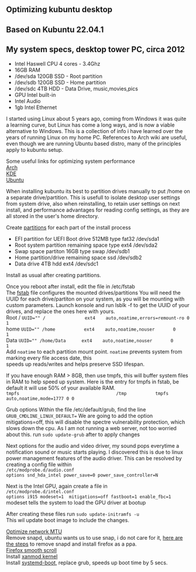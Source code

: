 ## Optimizing kubuntu desktop
## Based on Kubuntu 22.04.1
## My system specs, desktop tower PC, circa 2012
* Intel Haswell CPU 4 cores - 3.4Ghz
* 16GB RAM
* /dev/sda 120GB SSD - Root partition
* /dev/sdb 120GB SSD - Home partition
* /dev/sdc 4TB HDD   - Data Drive, music,movies,pics
* GPU Intel built-in
* Intel Audio
* 1gb Intel Ethernet

I started using Linux about 5 years ago, coming from Windows it was quite a learning curve, but Linux has come a long ways,
and is now a viable alternative to Windows.
This is a collection of info i have learned over the years of running Linux on my home PC.
References to Arch wiki are useful, even though we are running Ubuntu based distro, many of the principles apply to kubuntu setup.

Some useful links for optimizing system performance<br>
[Arch](https://wiki.archlinux.org/title/improving_performance)<br>
[KDE](https://wiki.archlinux.org/title/KDE)<br>
[Ubuntu](https://github.com/themagicalmammal/howtodebuntu#5-optimize-boot-time--ram-usage)<br>

When installing kubuntu its best to partition drives manually to put /home on a separate drive/partition.
This is usefull to isolate desktop user settings from system drive, also when reinstalling, to retain user settings on next install, 
and performance advantages for reading config settings, as they are all stored in the user's home directory.

Create [partitions](https://wiki.archlinux.org/title/partitioning) for each part of the install process
* EFI partition for UEFI Boot drive 512MB type fat32 /dev/sda1
* Root system partition remaining space type ext4 /dev/sda2
* Swap space partiton 16GB type swap /dev/sdb1
* Home partition/drive remaining space ssd /dev/sdb2
* Data drive 4TB hdd ext4 /dev/sdc1

Install as usual after creating partitions.

Once you reboot after install, edit the file in /etc/fstab<br>
The [fstab](https://wiki.archlinux.org/title/fstab) file configures the mounted drives/partitions
You will need the UUID for each drive/partiton on your system, as you will be mounting with custom parameters.
Launch konsole and run lsblk -f  to get the UUID of your drives, and replace the ones here with yours.<br>
Root / `UUID="" /               ext4    auto,noatime,errors=remount-ro 0       1`<br>
home   `UUID="" /home           ext4    auto,noatime,nouser       0       1`<br>
Data   `UUID="" /home/Data      ext4    auto,noatime,nouser       0       1`<br>
Add `noatime` to each partition mount point.
`noatime` prevents system from marking every file access date, this<br>
speeds up reads/writes and helps preserve SSD lifespan.
 
If you have enough RAM > 8GB, then use tmpfs, this will buffer system files in RAM to help speed up system.
Here is the entry for tmpfs in fstab, be default it will use 50% of your available RAM.<br>
`tmpfs                                     /tmp           tmpfs   auto,noatime,mode=1777 0 0`<br>

Grub options
Within the file /etc/default/grub, find the line
`GRUB_CMDLINE_LINUX_DEFAULT=`
We are going to add the option mitigations=off, this will disable the spectre vulnerability protection, which slows down the cpu.
As I am not running a web server, not too worried about this.
run `sudo update-grub` after to apply changes<br>
 
Next options for the audio and video driver, my sound pops everytime a notification sound or music starts playing.
I discovered this is due to linux power management features of the audio driver.
This can be resolved by creating a config file within<br> `/etc/modprobe.d/audio.conf`<br>
`options snd_hda_intel power_save=0 power_save_controller=N`<br>
 
Next is the Intel GPU, again create a file in<br>
`/etc/modprobe.d/intel.conf`<br>
`options i915 modeset=1  mitigations=off fastboot=1 enable_fbc=1`<br>
modeset tells the system to load the GPU driver at bootup
 
After creating these files run `sudo update-initramfs -u`<br>
This wil update boot image to include the changes.
 
[Optimize network MTU](https://appuals.com/how-to-optimize-ubuntu-internet-speed-with-mtu-settings/)<br> 
Remove snapd, ubuntu wants us to use snap, i do not care for it, [here are the steps](https://haydenjames.io/remove-snap-ubuntu-22-04-lts/)
to remove snapd and install firefox as a ppa.<br>
[Firefox smooth scroll](https://github.com/AveYo/fox/blob/main/Natural%20Smooth%20Scrolling%20for%20user.js)<br>
Install [xanmod kernel](https://xanmod.org/)<br>
Install [systemd-boot](https://blobfolio.com/2018/replace-grub2-with-systemd-boot-on-ubuntu-18-04/), replace grub, speeds up boot time by 5 secs.<br>
